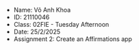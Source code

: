 * Name: Võ Anh Khoa
* ID: 21110046
* Class: 02FIE - Tuesday Afternoon
* Date: 25/2/2025
* Assignment 2: Create an Affirmations app
